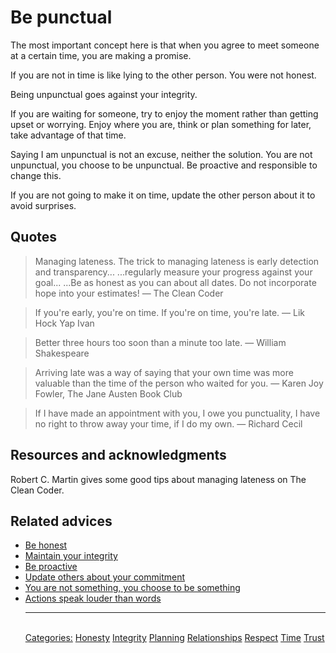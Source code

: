 # Be punctual

The most important concept here is that when you agree to meet someone at a certain time, you are making a promise.

If you are not in time is like lying to the other person. You were not honest.

Being unpunctual goes against your integrity.

If you are waiting for someone, try to enjoy the moment rather than getting upset or worrying. Enjoy where you are, think or plan something for later, take advantage of that time.

Saying I am unpunctual is not an excuse, neither the solution. You are not unpunctual, you choose to be unpunctual. Be proactive and responsible to change this.

If you are not going to make it on time, update the other person about it to avoid surprises.

## Quotes

> Managing lateness. The trick to managing lateness is early detection and transparency... ...regularly measure your progress against your goal... ...Be as honest as you can about all dates. Do not incorporate hope into your estimates!  ― The Clean Coder

> If you're early, you're on time. If you're on time, you're late. ― Lik Hock Yap Ivan

> Better three hours too soon than a minute too late. ― William Shakespeare

> Arriving late was a way of saying that your own time was more valuable than the time of the person who waited for you. ― Karen Joy Fowler, The Jane Austen Book Club

> If I have made an appointment with you, I owe you punctuality, I have no right to throw away your time, if I do my own. ― Richard Cecil

## Resources and acknowledgments

Robert C. Martin gives some good tips about managing lateness on The Clean Coder.

## Related advices

- [Be honest](../Be%20honest/index.md)
- [Maintain your integrity](../Maintain%20your%20integrity/index.md)
- [Be proactive](../Be%20proactive/index.md)
- [Update others about your commitment](../Update%20others%20about%20your%20commitment/index.md)
- [You are not something, you choose to be something](../You%20are%20not%20something,%20you%20choose%20to%20be%20something/index.md)
- [Actions speak louder than words](../Actions%20speak%20louder%20than%20words/index.md)<hr/><br/>[Categories:](Categories/index.md) [Honesty](Categories/Honesty.md) [Integrity](Categories/Integrity.md) [Planning](Categories/Planning.md) [Relationships](Categories/Relationships.md) [Respect](Categories/Respect.md) [Time](Categories/Time.md) [Trust](Categories/Trust.md)
